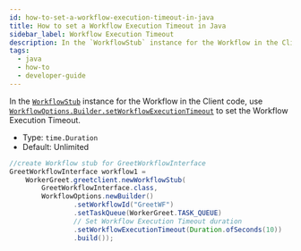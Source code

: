```yaml
---
id: how-to-set-a-workflow-execution-timeout-in-java
title: How to set a Workflow Execution Timeout in Java
sidebar_label: Workflow Execution Timeout
description: In the `WorkflowStub` instance for the Workflow in the Client code, use `WorkflowOptions.Builder.setWorkflowExecutionTimeout​` to set the Workflow Execution Timeout.
tags:
  - java
  - how-to
  - developer-guide
---
```


In the [`WorkflowStub`](https://www.javadoc.io/doc/io.temporal/temporal-sdk/latest/io/temporal/client/WorkflowStub.html) instance for the Workflow in the Client code, use [`WorkflowOptions.Builder.setWorkflowExecutionTimeout`](https://www.javadoc.io/doc/io.temporal/temporal-sdk/latest/io/temporal/client/WorkflowOptions.Builder.html) to set the Workflow Execution Timeout.

- Type: `time.Duration`
- Default: Unlimited

```java
//create Workflow stub for GreetWorkflowInterface
GreetWorkflowInterface workflow1 =
    WorkerGreet.greetclient.newWorkflowStub(
        GreetWorkflowInterface.class,
        WorkflowOptions.newBuilder()
                .setWorkflowId("GreetWF")
                .setTaskQueue(WorkerGreet.TASK_QUEUE)
                // Set Workflow Execution Timeout duration
                .setWorkflowExecutionTimeout(Duration.ofSeconds(10))
                .build());
```
